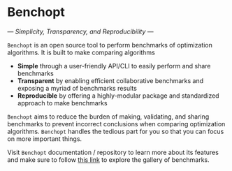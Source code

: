 # Benchopt

_— Simplicity, Transparency, and Reproducibility —_


``Benchopt`` is an open source tool to perform benchmarks of optimization algorithms. It is built to make comparing algorithms

- **Simple** through a user-friendly API/CLI to easily perform and share benchmarks
- **Transparent** by enabling efficient collaborative benchmarks and exposing a myriad of benchmarks results
- **Reproducible** by offering a highly-modular package and standardized approach to make benchmarks

``Benchopt`` aims to reduce the burden of making, validating, and sharing benchmarks to prevent incorrect conclusions when comparing optimization algorithms.
``Benchopt`` handles the tedious part for you so that you can focus on more important things.


Visit ``Benchopt`` documentation / repository to learn more about its features and make sure to follow [this link]() to explore the gallery of benchmarks.